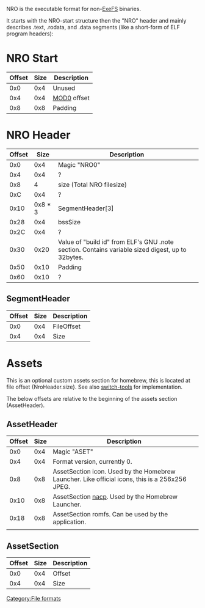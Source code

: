 NRO is the executable format for non-[ExeFS](ExeFS.md "wikilink")
binaries.

It starts with the NRO-start structure then the "NRO" header and mainly
describes .text, .rodata, and .data segments (like a short-form of ELF
program headers):

# NRO Start

| Offset | Size | Description                      |
| ------ | ---- | -------------------------------- |
| 0x0    | 0x4  | Unused                           |
| 0x4    | 0x4  | [MOD0](NSO.md "wikilink") offset |
| 0x8    | 0x8  | Padding                          |

# NRO Header

| Offset | Size     | Description                                                                                      |
| ------ | -------- | ------------------------------------------------------------------------------------------------ |
| 0x0    | 0x4      | Magic "NRO0"                                                                                     |
| 0x4    | 0x4      | ?                                                                                                |
| 0x8    | 4        | size (Total NRO filesize)                                                                        |
| 0xC    | 0x4      | ?                                                                                                |
| 0x10   | 0x8 \* 3 | SegmentHeader\[3\]                                                                               |
| 0x28   | 0x4      | bssSize                                                                                          |
| 0x2C   | 0x4      | ?                                                                                                |
| 0x30   | 0x20     | Value of "build id" from ELF's GNU .note section. Contains variable sized digest, up to 32bytes. |
| 0x50   | 0x10     | Padding                                                                                          |
| 0x60   | 0x10     | ?                                                                                                |

## SegmentHeader

| Offset | Size | Description |
| ------ | ---- | ----------- |
| 0x0    | 0x4  | FileOffset  |
| 0x4    | 0x4  | Size        |

# Assets

This is an optional custom assets section for homebrew, this is located
at file offset {NroHeader.size}. See also
[switch-tools](https://github.com/switchbrew/switch-tools) for
implementation.

The below offsets are relative to the beginning of the assets section
(AssetHeader).

## AssetHeader

| Offset | Size | Description                                                                                    |
| ------ | ---- | ---------------------------------------------------------------------------------------------- |
| 0x0    | 0x4  | Magic "ASET"                                                                                   |
| 0x4    | 0x4  | Format version, currently 0.                                                                   |
| 0x8    | 0x8  | AssetSection icon. Used by the Homebrew Launcher. Like official icons, this is a 256x256 JPEG. |
| 0x10   | 0x8  | AssetSection [nacp](Control.nacp.md "wikilink"). Used by the Homebrew Launcher.                |
| 0x18   | 0x8  | AssetSection romfs. Can be used by the application.                                            |
|        |      |                                                                                                |

## AssetSection

| Offset | Size | Description |
| ------ | ---- | ----------- |
| 0x0    | 0x4  | Offset      |
| 0x4    | 0x4  | Size        |

[Category:File formats](Category:File_formats "wikilink")
